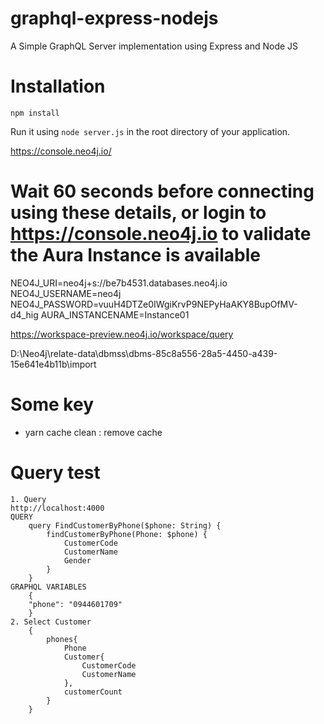 # graphql-express-nodejs
A Simple GraphQL Server implementation using Express and Node JS

# Installation
``` 
npm install
```
Run it using `node server.js` in the root directory of your application.


https://console.neo4j.io/

# Wait 60 seconds before connecting using these details, or login to https://console.neo4j.io to validate the Aura Instance is available
NEO4J_URI=neo4j+s://be7b4531.databases.neo4j.io
NEO4J_USERNAME=neo4j
NEO4J_PASSWORD=vuuH4DTZe0IWgiKrvP9NEPyHaAKY8BupOfMV-d4_hig
AURA_INSTANCENAME=Instance01

https://workspace-preview.neo4j.io/workspace/query

D:\Neo4j\relate-data\dbmss\dbms-85c8a556-28a5-4450-a439-15e641e4b11b\import

# Some key
- yarn cache clean : remove cache

# Query test
    1. Query
    http://localhost:4000
    QUERY
        query FindCustomerByPhone($phone: String) {
            findCustomerByPhone(Phone: $phone) {
                CustomerCode
                CustomerName
                Gender
            }
        }
    GRAPHQL VARIABLES
        {
        "phone": "0944601709"
        }
    2. Select Customer
        {
            phones{
                Phone
                Customer{
                    CustomerCode
                    CustomerName
                },
                customerCount
            }
        }